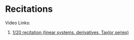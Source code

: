# Recitations

Video Links: 

1. [1/20 recitation (linear systems, derivatives, Taylor series)](https://youtu.be/EjAiRam95U4)

